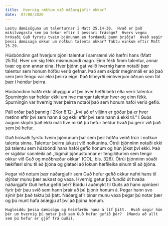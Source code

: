 ```yaml
---
title:  Hvernig ræktum við náðargjafir okkar?
date:  07/08/2020
---
```


`Lestu dæmisöguna um talenturnar í Matt 25.14-30.  Hvað er það mikilvægasta sem þú tekur eftir í þessari frásögn?  Hvers vegna hrósaði Guð fyrstu tveim þjónunum en fordæmdi þann þriðja?  Hvað segir þessi dæmisaga okkur um notkun talenta okkar? Taktu einkum eftir Matt 25.29.`

Húsbóndinn gaf hverjum þjóni talentur í samræmi við hæfni hans (Matt 25.15).  Hver um sig fékk mismunandi magn.  Einn fékk fimm talentur, annar tvær og enn annar eina.  Hver þjónn gat valið hvernig hann notaði þær talentur sem honum höfðu verið gefnar.  Það sem skiptir meginmáli er að það sem þeir fengu var ekki þeirra eign.  Það tilheyrði einhverjum öðrum sem fól þær í hendur þeirra.

Húsbóndinn hafði ekki áhyggjur af því hver hefði betri eða verri talentur.  Spurningin var heldur ekki um hve margar talentur hver og einn fékk.  Spurningin var hvernig hver þeirra notaði það sem honum hafði verið gefið.

Páll orðar það þannig í 2Kor 8.12: „Því að ef viljinn er góður þá er hver metinn eftir því sem hann á og ekki eftir því sem hann á ekki til.“  Í Guðs augum skiptir það ekki máli hve mikið þú hefur heldur hvað þú gerir við það sem þú hefur.

Guð hrósaði fyrstu tveim þjónunum þar sem þeir höfðu verið trúir í notkun talenta sinna.  Talentur þeirra jukust við notkunina.  Ótrúi þjónninn notaði ekki þá talentu sem húsbóndi hans hafði gefið honum og hún jókst því ekki.  Það er sígildur sannleiki að „lögmál þjónustunnar er tengiliðurinn sem tengir okkur við Guð og meðbræður okkar“ (COL, bls. 326).  Ótrúi þjónninn sóaði tækifæri sínu til að þjóna og glataði að lokum hæfileika sínum til að þjóna.

Þegar við notum þær náðargjafir sem Guð hefur gefið okkur nafni hans til dýrðar munu þær aukast og vaxa.  Hvernig getur þú fundið út hvaða náðargjafir Guð hefur gefið þér?  Biddu í auðmýkt til Guðs að hann opinberi fyrir þér þau svið sem hann þráir að þú þjónir honum á.  Þegar hann svo sýnir þér það taktu þá þátt.  Náðargjafir þínar munu vaxa þegar þú notar þær og þú munt hafa ánægju af því að þjóna honum.

`Hugleiddu þessa dæmisögu og heimfærðu hana á líf þitt.  Hvað segir hún þér um hvernig þú notar það sem Guð hefur gefið þér?  (Mundu að allt sem þú hefur er gjöf frá Guði).`
